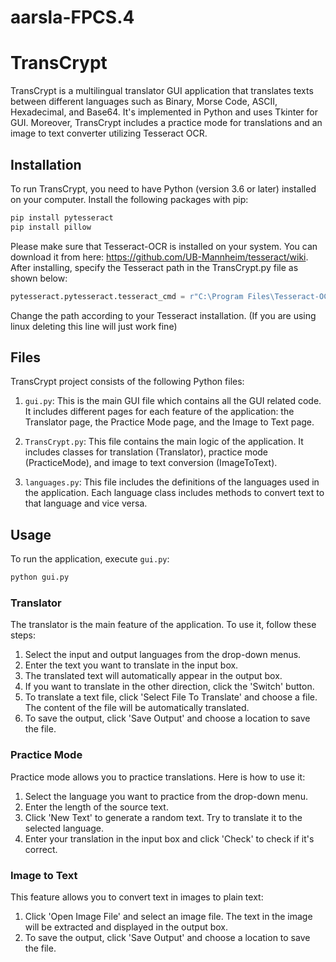 # aarsla-FPCS.4

# TransCrypt

TransCrypt is a multilingual translator GUI application that translates texts between different languages such as Binary, Morse Code, ASCII, Hexadecimal, and Base64. It's implemented in Python and uses Tkinter for GUI. Moreover, TransCrypt includes a practice mode for translations and an image to text converter utilizing Tesseract OCR.

## Installation

To run TransCrypt, you need to have Python (version 3.6 or later) installed on your computer. Install the following packages with pip:

```sh
pip install pytesseract
pip install pillow
```

Please make sure that Tesseract-OCR is installed on your system. You can download it from here: https://github.com/UB-Mannheim/tesseract/wiki. After installing, specify the Tesseract path in the TransCrypt.py file as shown below:

```python
pytesseract.pytesseract.tesseract_cmd = r"C:\Program Files\Tesseract-OCR\tesseract.exe"
```
Change the path according to your Tesseract installation.
(If you are using linux deleting this line will just work fine)

## Files

TransCrypt project consists of the following Python files:

1. `gui.py`: This is the main GUI file which contains all the GUI related code. It includes different pages for each feature of the application: the Translator page, the Practice Mode page, and the Image to Text page.

2. `TransCrypt.py`: This file contains the main logic of the application. It includes classes for translation (Translator), practice mode (PracticeMode), and image to text conversion (ImageToText).

3. `languages.py`: This file includes the definitions of the languages used in the application. Each language class includes methods to convert text to that language and vice versa.

## Usage

To run the application, execute `gui.py`:

```sh
python gui.py
```

### Translator

The translator is the main feature of the application. To use it, follow these steps:

1. Select the input and output languages from the drop-down menus.
2. Enter the text you want to translate in the input box.
3. The translated text will automatically appear in the output box.
4. If you want to translate in the other direction, click the 'Switch' button.
5. To translate a text file, click 'Select File To Translate' and choose a file. The content of the file will be automatically translated.
6. To save the output, click 'Save Output' and choose a location to save the file.

### Practice Mode

Practice mode allows you to practice translations. Here is how to use it:

1. Select the language you want to practice from the drop-down menu.
2. Enter the length of the source text.
3. Click 'New Text' to generate a random text. Try to translate it to the selected language.
4. Enter your translation in the input box and click 'Check' to check if it's correct.

### Image to Text

This feature allows you to convert text in images to plain text:

1. Click 'Open Image File' and select an image file. The text in the image will be extracted and displayed in the output box.
2. To save the output, click 'Save Output' and choose a location to save the file.
